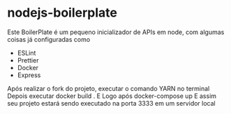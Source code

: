 # nodejs-boilerplate

Este BoilerPlate é um pequeno inicializador de APIs em node, com algumas coisas já configuradas como

- ESLint
- Prettier
- Docker
- Express

Após realizar o fork do projeto, executar o comando YARN no terminal
Depois executar docker build .
E Logo após docker-compose up
E assim seu projeto estará sendo executado na porta 3333 em um servidor local
